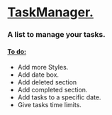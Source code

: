 <h1> <ins> TaskManager. </ins> </h1>
<h3> A list to manage your tasks. </h3>
<h4> <ins> To do: </ins> </h4>
<ul> 
  <li> Add more Styles. </li>
  <li> Add date box. </li>
  <li> Add deleted section </li>
  <li> Add completed section. </li>
  <li> Add tasks to a specific date. </li>
  <li> Give tasks time limits. </li>
</ul>
